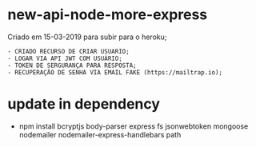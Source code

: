 # new-api-node-more-express
Criado em 15-03-2019 para subir para o heroku;
	
	- CRIADO RECURSO DE CRIAR USUARIO;
	- LOGAR VIA API JWT COM USUÁRIO;
	- TOKEN DE SERGURANÇA PARA RESPOSTA;
	- RECUPERAÇÃO DE SENHA VIA EMAIL FAKE (https://mailtrap.io);

# update in dependency
 - npm install bcryptjs body-parser express fs jsonwebtoken mongoose nodemailer nodemailer-express-handlebars path